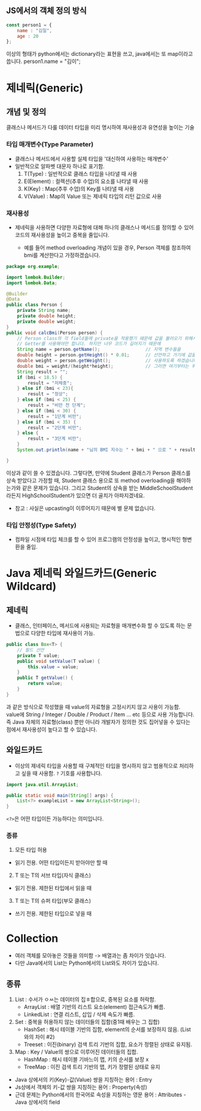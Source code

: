## JS에서의 객체 정의 방식
```jsx
const person1 = {
    name : "김일",
    age : 20
};
```
이상의 형태가 python에서는 dictionary라는 표현을 쓰고, java에서는 또 map이라고 씁니다.
person1.name = "김이";


# 제네릭(Generic)
## 개념 및 정의
클래스나 메서드가 다룰 데이터 타입을 미리 명시하여 재사용성과 유연성을 높이는 기술

### 타입 매개변수(Type Parameter)
- 클래스나 메서드에서 사용할 실제 타입을 '대신하여 사용하는 매개변수'
- 일반적으로 알파벳 대문자 하나로 표기함.
  1. T(Type) : 일반적으로 클래스 타입을 나타낼 때 사용
  2. E(Element) : 컬렉션(추후 수업)의 요소를 나타낼 때 사용
  3. K(Key) : Map(추후 수업)의 Key를 나타낼 때 사용
  4. V(Value) : Map의 Value 또는 제네릭 타입의 리턴 값으로 사용
### 재사용성
- 제네릭을 사용하면 다양한 자료형에 대해 하나의 클래스나 메서드를 정의할 수 있어 코드의 재사용성을 높이고 중복을 줄입니다.

  - 예를 들어 method overloading 개념이 있을 경우, Person 객체를 참조하여 bmi를 계산한다고 가정하겠습니다.
```java
package org.example;

import lombok.Builder;
import lombok.Data;

@Builder
@Data
public class Person {
    private String name;
    private double height;
    private double weight;
}
public void calcBmi(Person person) {
    // Person class의 각 field들에 private을 적용했기 때문에 값을 불러오기 위해서는
    // Getter를 사용해야만 합니다. 하지만 너무 코드가 길어지기 때문에
    String name = person.getName();                 // 지역 변수들을
    double height = person.getHeight() * 0.01;      // 선언하고 거기에 값을 대입하여
    double weight = person.getWeight();             // 사용하도록 하겠습니다.
    double bmi = weight/(height*height);            // 그러면 여기부터는 위의 코드를 복사할 수 있습니다.
    String result = "";
    if (bmi < 18.5) {
        result = "저체중";
    } else if (bmi < 23){
        result = "정상";
    } else if (bmi < 25) {
        result = "비만 전 단계";
    } else if (bmi < 30) {
        result = "1단계 비만";
    } else if (bmi < 35) {
        result = "2단계 비만";
    } else {
        result = "3단계 비만";
    }
    System.out.println(name + "님의 BMI 지수는 " + bmi + " 으로 " + result + "입니다.");

}
```
이상과 같이 쓸 수 있겠습니다. 그렇다면, 만약에 Student 클래스가 Person 클래스를 상속 받았다고 가정할 때, Student 클래스 용으로 또 method overloading을 해야하는가와 같은 문제가 있습니다.
그리고 Student의 상속을 받는 MiddleSchoolStudent라든지 HighSchoolStudent가 있으면 더 골치가 아파지겠네요.
* 참고 : 사실은 upcasting이 이루어지기 때문에 별 문제 없습니다.

### 타입 안정성(Type Safety)
- 컴파일 시점에 타입 체크를 할 수 있어 프로그램의 안정성을 높이고, 명시적인 형변환을 줄임.

# Java 제네릭 와일드카드(Generic Wildcard)

## 제네릭
- 클래스, 인터페이스, 메서드에 사용되는 자료형을 매개변수화 할 수 있도록 하는 문법으로 다양한 타입에 재사용이 가능.

```java
public class Box<T> {
    // 필드 선언
    private T value;
    public void setValue(T value) {
        this.value = value;
    }
    public T getValue() {
        return value;
    }
}
```
과 같은 방식으로 작성했을 때 value의 자료형을 고정시키지 않고 사용이 가능함.
value에 String / Integer / Double / Product / Item ... etc 등으로 사용 가능합니다. 즉 Java 자체의 자료형(class) 뿐만 아니라 개발자가 정의한 것도 집어넣을 수 있다는 점에서 재사용성이 높다고 할 수 있습니다.

## 와일드카드
- 이상의 제네릭 타입을 사용할 때 구체적인 타입을 명시하지 않고 범용적으로 처리하고 싶을 때 사용함. `?` 기호를 사용합니다.

```java
import java.util.ArrayList;

public static void main(String[] args) {
    List<?> exampleList = new ArrayList<String>();
}
```
`<?>`은 어떤 타입이든 가능하다는 의미입니다.

### 종류
1. 모든 타입 허용
  - 읽기 전용. 어떤 타입이든지 받아야만 할 때
2. T 또는 T의 서브 타입(자식 클래스)
  - 읽기 전용. 제한된 타입에서 읽을 때
3. T 또는 T의 슈퍼 타입(부모 클래스)
  - 쓰기 전용. 제한된 타입으로 넣을 때

# Collection
- 여러 객체를 모아놓은 것들을 의미함 -> 배열과는 좀 차이가 잇습니다.
- 다만 Java에서의 List는 Python에서의 List와도 차이가 있습니다.

## 종류
1. List : 수서가 ㅇㅆ는 데이터의 집ㅎ합으로, 중복된 요소를 허락함.
    - ArrayList : 배열 기반의 리스트 요소(element) 접근속도가 빠름.
    - LinkedList : 연결 리스트, 삽입 / 삭제 속도가 빠름.
2. Set : 중복을 허용하지 않는 데이터들의 집함(중1때 배우는 그 집합)
    - HashSet : 해시 테이블 기반의 집함, element의 순서를 보장하지 않음. (List와의 차이 #2)
    - Treeset : 이진(binary) 검색 트리 기반의 집합, 요소가 정렬된 상태로 유지됨.
3. Map : Key / Value의 쌍으로 이루어진 데이터들의 집합.
    - HashMap : 해시 테이블 기바느이 맵, 키의 순서를 보장 x
    - TreeMap : 이진 검색 트리 기반의 맵, 키가 정렬된 상태로 유지

* Java 상에서의 키(Key)-값(Value) 쌍을 지칭하는 용어 : Entry
* Js상에서 객체의 키-값 쌍을 지칭하는 용어 : Property(속성)
* 근데 문제는 Python에서의 한국어로 속성을 지칭하는 영문 용어 : Attributes - Java 상에서의 field